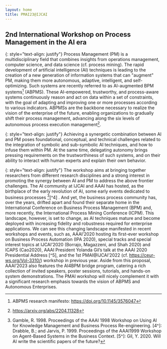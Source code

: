 ```yaml
---
layout: home
title: PMAI23@IJCAI
---
```


## 2nd International Workshop on Process Management in the AI era

{: style="text-align: justify"}
Process Management (PM) is a multidisciplinary field that combines insights from operations management, computer science, 
and data science (cf. process mining). The rapid development of artificial intelligence (AI) techniques is leading to the creation of a new generation of information systems that can "augment" PM, making them more autonomous, adaptive, intelligent, and self-optimizing. Such systems are recently referred to as AI-augmented BPM systems[^1] (ABPMS). 
These AI-empowered, trustworthy, and process-aware systems continuously reason and act on data within a set of constraints, 
with the goal of adapting and improving one or more processes according to various indicators. 
ABPMSs are the backbone necessary to realize the vision of the enterprise of the future, enabling organizations to gradually shift their process management, advancing along the six levels of autonomous process execution management[^2].

{: style="text-align: justify"}
Achieving a synergetic combination between AI and PM poses foundational, conceptual, and technical challenges related to the integration of symbolic and sub-symbolic AI techniques, and how to infuse them within PM. At the same time, delegating autonomy brings pressing requirements on the trustworthiness of such systems, and on their ability to interact with human experts and explain their own behavior. 

{: style="text-align: justify"}
The workshop aims at bringing together researchers from different research disciplines and a strong interest in promoting the synergy between AI and PM to address the above frontier challenges. The AI community at IJCAI and AAAI has hosted, as the birthplace of the early revolution of AI, some early events dedicated to business processes [^3][^4] . And yet, the business process community has, over the years, drifted apart and found their separate home in the International Conference on Business Process Management (BPM) and, more recently, the International Process Mining Conference (ICPM). This landscape, however, is set to change, as AI techniques mature and become deployed with increasing fidelity and robustness required for enterprise applications. We can see this changing landscape manifested in recent workshops and events, such as, AAAI’2020 hosting its first-ever workshop on Business Process Automation (IPA 2020), special tracks and special interest topics at IJCAI’2020 (Borrajo, Magazzeni, and Shah 2020) and ICAPS (Cao2020), AAAI President Yolanda Gil’s talk at the AAAI 2020 Presidential Address [^5], and the 1st PMAI@IJCAI’2022  (cf. https://ceur-ws.org/Vol-3310/) workshop in previous year. Aside from this proposal, AAAI’2023 also features the AI4BPM bridge program, catering a rich collection of invited speakers, poster sessions, tutorials, and hands-on system demonstrations. The PMAI workshop will nicely complement it with a significant research emphasis towards the vision of ABPMS and Autonomous Enterprises.


[^1]: ABPMS research manifesto: https://doi.org/10.1145/3576047
[^2]: https://arxiv.org/abs/2204.11328
[^3]: Gamble, R. 1998. Proceedings of the AAAI 1998 Workshop on Using AI for Knowledge Management and Business Process Re-engineering.
[4^]: Drabble, B.; and Jarvis, P. 1999. Proceedings of the AAAI1999 Workshop on Agent-Based Systems in the Business Context.
[5^]: Gil, Y. 2020. Will AI write the scientific papers of the future?

